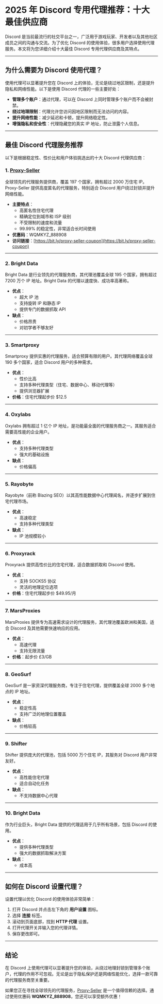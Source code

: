 # 2025 年 Discord 专用代理推荐：十大最佳供应商

Discord 是当前最流行的社交平台之一，广泛用于游戏玩家、开发者以及其他社区成员之间的沟通与交流。为了优化 Discord 的使用体验，很多用户选择使用代理服务。本文将为您详细介绍十大最佳 Discord 专用代理供应商及其特点。

---

## 为什么需要为 Discord 使用代理？

使用代理可以显著提升您在 Discord 上的体验，无论是绕过地区限制，还是提升隐私和网络性能。以下是使用 Discord 代理的一些主要好处：

- **管理多个账户**：通过代理，可以在 Discord 上同时管理多个账户而不会被封禁。
- **绕过地理限制**：代理允许您访问因地区限制而无法访问的内容。
- **提升网络性能**：减少延迟和卡顿，提升网络稳定性。
- **增强隐私和安全性**：代理隐藏您的真实 IP 地址，防止泄露个人信息。

---

## 最佳 Discord 代理服务推荐

以下是根据稳定性、性价比和用户体验挑选出的十大 Discord 代理供应商：

### 1. [Proxy-Seller](https://bit.ly/proxy-seller-coupon)

全球领先的代理服务提供商，覆盖 197 个国家，拥有超过 2000 万住宅 IP。Proxy-Seller 提供高度匿名的代理服务，特别适合 Discord 用户绕过封锁并提升网络性能。

- **主要特点**：
  - 高匿名性住宅代理
  - 精确定位到城市和 ISP 级别
  - 不受限制的速度和流量
  - 99.99% 的稳定性，非常适合长时间使用
- **优惠码**：WQMKYZ_888908
- **访问链接**：[https://bit.ly/proxy-seller-coupon](https://bit.ly/proxy-seller-coupon)

---

### 2. Bright Data

Bright Data 是行业领先的代理服务商，其代理池覆盖全球 195 个国家，拥有超过 7200 万个 IP 地址。Bright Data 的代理以速度快、成功率高著称。

- **优点**：
  - 超大 IP 池
  - 支持旋转 IP 和静态 IP
  - 提供专门的数据抓取 API
- **缺点**：
  - 价格昂贵
  - 对初学者不够友好

---

### 3. Smartproxy

Smartproxy 提供实惠的代理服务，适合预算有限的用户。其代理网络覆盖全球 190 多个国家，适合 Discord 用户的多种需求。

- **优点**：
  - 性价比高
  - 支持多种代理类型（住宅、数据中心、移动代理等）
  - 提供浏览器扩展
- **价格**：住宅代理起步价 $12.5

---

### 4. Oxylabs

Oxylabs 拥有超过 1 亿个 IP 地址，是功能最全面的代理服务商之一。其服务适合需要高性能的企业用户。

- **优点**：
  - 支持多种代理类型
  - 强大的基础设施
- **缺点**：
  - 价格偏高

---

### 5. Rayobyte

Rayobyte（前称 Blazing SEO）以其高性能数据中心代理闻名，并逐步扩展到住宅代理市场。

- **优点**：
  - 高速稳定
  - 支持多种代理类型
- **缺点**：
  - IP 池规模较小

---

### 6. Proxyrack

Proxyrack 提供高性价比的住宅代理，适合数据抓取和 Discord 使用。

- **优点**：
  - 支持 SOCKS5 协议
  - 灵活的地理定位选项
- **价格**：住宅代理起步价 $49.95/月

---

### 7. MarsProxies

MarsProxies 提供专为高速需求设计的代理服务，其代理池覆盖欧洲和美国，适合 Discord 及其他需要快速响应的应用。

- **优点**：
  - 高速代理
  - 支持无限流量
- **价格**：起步价 £3/GB

---

### 8. GeoSurf

GeoSurf 是一家资深代理服务商，专注于住宅代理，提供覆盖全球 2000 多个地点的 IP 地址。

- **优点**：
  - 稳定性高
  - 支持广泛的地理位置覆盖
- **缺点**：
  - 价格较高

---

### 9. Shifter

Shifter 提供庞大的代理池，包括 5000 万个住宅 IP，其服务对 Discord 用户非常友好。

- **优点**：
  - 高性能住宅代理
  - 适合自动化任务
- **缺点**：
  - 不支持数据中心代理

---

### 10. Bright Data

作为行业巨头，Bright Data 提供的代理适用于几乎所有场景，包括 Discord 的使用。

- **优点**：
  - 提供多种代理类型
  - 强大的数据抓取解决方案
- **缺点**：
  - 成本高

---

## 如何在 Discord 设置代理？

设置代理以优化 Discord 的使用体验非常简单：

1. 打开 Discord 并点击左下角的 **用户设置** 图标。
2. 选择 **连接** 标签。
3. 滚动到页面底部，找到 **HTTP 代理** 设置。
4. 打开代理开关并输入您的代理详情。
5. 保存更改即可。

---

## 结论

在 Discord 上使用代理可以显著提升您的体验，从绕过地理封锁到管理多个账户，代理的作用不可忽视。无论是出于隐私保护还是网络性能优化，选择一款可靠的代理服务商至关重要。

如果您正在寻找全球领先的代理服务，[Proxy-Seller](https://bit.ly/proxy-seller-coupon) 是一个值得信赖的选择。通过使用优惠码 **WQMKYZ_888908**，您还可以享受额外优惠！
